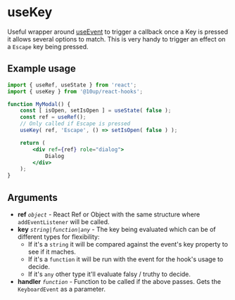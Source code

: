 # useKey

Useful wrapper around [useEvent](/packages/hooks/src/useEvent/README.md) to trigger a callback once a Key is pressed it allows several options to match. This is very handy to trigger an effect on a `Escape` key being pressed.

## Example usage

```jsx
import { useRef, useState } from 'react';
import { useKey } from '@10up/react-hooks';

function MyModal() {
    const [ isOpen, setIsOpen ] = useState( false );
    const ref = useRef();
    // Only called if Escape is pressed
    useKey( ref, 'Escape', () => setIsOpen( false ) );

    return (
        <div ref={ref} role="dialog">
            Dialog
        </div>
    );
}
```

## Arguments

* **ref** _`object`_ - React Ref or Object with the same structure where `addEventListener` will be called.
* **key** _`string|function|any`_ - The key being evaluated which can be of different types for flexibility:
  * If it's a `string` it will be compared against the event's key property to see if it maches.
  * If it's a `function` it will be run with the event for the hook's usage to decide.
  * If it's `any` other type it'll evaluate falsy / truthy to decide.
* **handler** _`function`_ - Function to be called if the above passes. Gets the `KeyboardEvent` as a parameter.
